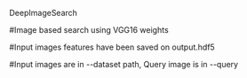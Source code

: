 DeepImageSearch

#Image based search using VGG16 weights

#Input images features have been saved on output.hdf5

#Input images are in --dataset path, Query image is in --query
